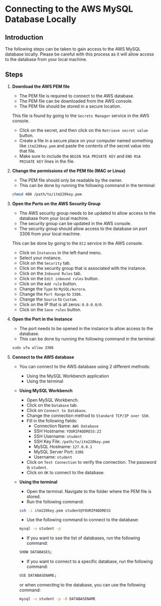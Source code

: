 # Connecting to the AWS MySQL Database Locally

## Introduction
The following steps can be taken to gain access to the AWS MySQL database locally.
Please be careful with this process as it will allow access to the database from your local machine.

## Steps

1. **Download the AWS PEM file**
    - The PEM file is required to connect to the AWS database.
    - The PEM file can be downloaded from the AWS console.
    - The PEM file should be stored in a secure location.

    This file is found by going to the `Secrets Manager` service in the AWS console.
    - Click on the secret, and then click on the `Retrieve secret value` button.
    - Create a file in a secure place on your computer named something like `itm220key.pem` and paste the contents of the secret value into that file.
    - Make sure to include the `BEGIN RSA PRIVATE KEY` and `END RSA PRIVATE KEY` lines in the file.

2. **Change the permissions of the PEM file (MAC or Linux)**
    - The PEM file should only be readable by the owner.
    - This can be done by running the following command in the terminal:
    ```bash
    chmod 400 /path/to/itm220key.pem
    ```

3. **Open the Ports on the AWS Security Group**
    - The AWS security group needs to be updated to allow access to the database from your local machine.
    - The security group can be updated in the AWS console.
    - The security group should allow access to the database on port 3306 from your local machine.

    This can be done by going to the `EC2` service in the AWS console.
    - Click on `Instances` in the left-hand menu.
    - Select your instance.
    - Click on the `Security` tab.
    - Click on the security group that is associated with the instance.
    - Click on the `Inbound Rules` tab.
    - Click on the `Edit inbound rules` button.
    - Click on the `Add rule` button.
    - Change the `Type` to `MySQL/Aurora`.
    - Change the `Port Range` to `3306`.
    - Change the `Source` to `Custom`.
    - Click on the IP that is all zeros: `0.0.0.0/0`.
    - Click on the `Save rules` button. 

4. **Open the Port in the Instance**
    - The port needs to be opened in the instance to allow access to the database.
    - This can be done by running the following command in the terminal:
    ```bash
    sudo ufw allow 3306
    ```

5. **Connect to the AWS database**
    - You can connect to the AWS database using 2 different methods:
        - Using the MySQL Workbench application
        - Using the terminal

    - **Using MySQL Workbench**
        - Open MySQL Workbench.
        - Click on the `Database` tab.
        - Click on `Connect to Database`.
        - Change the connection method to `Standard TCP/IP over SSH`.
        - Fill in the following fields:
            - Connection Name: `AWS Database`
            - SSH Hostname: `YOURIPADDRESS:22`
            - SSH Username: `student`
            - SSH Key File: `/path/to/itm220key.pem`
            - MySQL Hostname: `127.0.0.1`
            - MySQL Server Port: `3306`
            - Username: `student`
        - Click on `Test Connection` to verify the connection. The password is `student`.
        - Click on `OK` to connect to the database.

    - **Using the terminal**
        - Open the terminal.
        Navigate to the folder where the PEM file is stored.
        - Run the following command:
        ```bash
        ssh -i itm220key.pem student@YOURIPADDRESS
        ```
        - Use the following command to connect to the database:
        ```bash
        mysql -u student -p
        ```
        - If you want to see the list of databases, run the following command:
        ```bash
        SHOW DATABASES;
        ```
        - If you want to connect to a specific database, run the following command:
        ```bash
        USE DATABASENAME;
        ```
        or when connecting to the database, you can use the following command:
        ```bash
        mysql -u student -p -D DATABASENAME
        ```